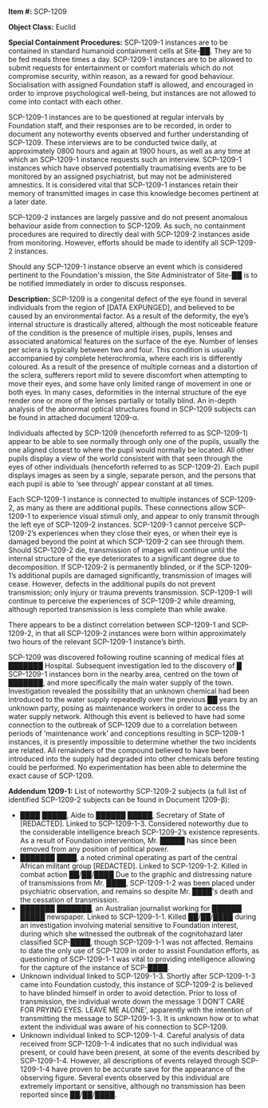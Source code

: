 **Item #:** SCP-1209

**Object Class:** Euclid

**Special Containment Procedures:** SCP-1209-1 instances are to be contained in standard humanoid containment cells at Site-██. They are to be fed meals three times a day. SCP-1209-1 instances are to be allowed to submit requests for entertainment or comfort materials which do not compromise security, within reason, as a reward for good behaviour. Socialisation with assigned Foundation staff is allowed, and encouraged in order to improve psychological well-being, but instances are not allowed to come into contact with each other.

SCP-1209-1 instances are to be questioned at regular intervals by Foundation staff, and their responses are to be recorded, in order to document any noteworthy events observed and further understanding of SCP-1209. These interviews are to be conducted twice daily, at approximately 0800 hours and again at 1900 hours, as well as any time at which an SCP-1209-1 instance requests such an interview. SCP-1209-1 instances which have observed potentially traumatising events are to be monitored by an assigned psychiatrist, but may not be administered amnestics. It is considered vital that SCP-1209-1 instances retain their memory of transmitted images in case this knowledge becomes pertinent at a later date.

SCP-1209-2 instances are largely passive and do not present anomalous behaviour aside from connection to SCP-1209. As such, no containment procedures are required to directly deal with SCP-1209-2 instances aside from monitoring. However, efforts should be made to identify all SCP-1209-2 instances.

Should any SCP-1209-1 instance observe an event which is considered pertinent to the Foundation's mission, the Site Administrator of Site-██ is to be notified immediately in order to discuss responses.

**Description:** SCP-1209 is a congenital defect of the eye found in several individuals from the region of \[DATA EXPUNGED\], and believed to be caused by an environmental factor. As a result of the deformity, the eye’s internal structure is drastically altered, although the most noticeable feature of the condition is the presence of multiple irises, pupils, lenses and associated anatomical features on the surface of the eye. Number of lenses per sclera is typically between two and four. This condition is usually accompanied by complete heterochromia, where each iris is differently coloured. As a result of the presence of multiple corneas and a distortion of the sclera, sufferers report mild to severe discomfort when attempting to move their eyes, and some have only limited range of movement in one or both eyes. In many cases, deformities in the internal structure of the eye render one or more of the lenses partially or totally blind. An in-depth analysis of the abnormal optical structures found in SCP-1209 subjects can be found in attached document 1209-α.

Individuals affected by SCP-1209 (henceforth referred to as SCP-1209-1) appear to be able to see normally through only one of the pupils, usually the one aligned closest to where the pupil would normally be located. All other pupils display a view of the world consistent with that seen through the eyes of other individuals (henceforth referred to as SCP-1209-2). Each pupil displays images as seen by a single, separate person, and the persons that each pupil is able to ‘see through’ appear constant at all times.

Each SCP-1209-1 instance is connected to multiple instances of SCP-1209-2, as many as there are additional pupils. These connections allow SCP-1209-1 to experience visual stimuli only, and appear to only transmit through the left eye of SCP-1209-2 instances. SCP-1209-1 cannot perceive SCP-1209-2’s experiences when they close their eyes, or when their eye is damaged beyond the point at which SCP-1209-2 can see through them. Should SCP-1209-2 die, transmission of images will continue until the internal structure of the eye deteriorates to a significant degree due to decomposition. If SCP-1209-2 is permanently blinded, or if the SCP-1209-1’s additional pupils are damaged significantly, transmission of images will cease. However, defects in the additional pupils do not prevent transmission; only injury or trauma prevents transmission. SCP-1209-1 will continue to perceive the experiences of SCP-1209-2 while dreaming, although reported transmission is less complete than while awake.

There appears to be a distinct correlation between SCP-1209-1 and SCP-1209-2, in that all SCP-1209-2 instances were born within approximately two hours of the relevant SCP-1209-1 instance’s birth.

SCP-1209 was discovered following routine scanning of medical files at ███████ Hospital. Subsequent investigation led to the discovery of █ SCP-1209-1 instances born in the nearby area, centred on the town of ███████, and more specifically the main water supply of the town. Investigation revealed the possibility that an unknown chemical had been introduced to the water supply repeatedly over the previous ██ years by an unknown party, posing as maintenance workers in order to access the water supply network. Although this event is believed to have had some connection to the outbreak of SCP-1209 due to a correlation between periods of ‘maintenance work’ and conceptions resulting in SCP-1209-1 instances, it is presently impossible to determine whether the two incidents are related. All remainders of the compound believed to have been introduced into the supply had degraded into other chemicals before testing could be performed. No experimentation has been able to determine the exact cause of SCP-1209.

**Addendum 1209-1:** List of noteworthy SCP-1209-2 subjects (a full list of identified SCP-1209-2 subjects can be found in Document 1209-β):

*   ████ █████, Aide to ██████ █████, Secretary of State of \[REDACTED\]. Linked to SCP-1209-1-3. Considered noteworthy due to the considerable intelligence breach SCP-1209-2’s existence represents. As a result of Foundation intervention, Mr. █████ has since been removed from any position of political power.
*   ███████ ████, a noted criminal operating as part of the central African militant group \[REDACTED\]. Linked to SCP-1209-1-2. Killed in combat action ██/██/████ Due to the graphic and distressing nature of transmissions from Mr. ████, SCP-1209-1-2 was been placed under psychiatric observation, and remains so despite Mr. ████'s death and the cessation of transmission.
*   ███████ ███████, an Australian journalist working for ██████ █████ newspaper. Linked to SCP-1209-1-1. Killed ██/██/████ during an investigation involving material sensitive to Foundation interest, during which she witnessed the outbreak of the cognitohazard later classified SCP-████, though SCP-1209-1-1 was not affected. Remains to date the only use of SCP-1209 in order to assist Foundation efforts, as questioning of SCP-1209-1-1 was vital to providing intelligence allowing for the capture of the instance of SCP-████.
*   Unknown individual linked to SCP-1209-1-3. Shortly after SCP-1209-1-3 came into Foundation custody, this instance of SCP-1209-2 is believed to have blinded himself in order to avoid detection. Prior to loss of transmission, the individual wrote down the message ‘I DON’T CARE FOR PRYING EYES. LEAVE ME ALONE’, apparently with the intention of transmitting the message to SCP-1209-1-3. It is unknown how or to what extent the individual was aware of his connection to SCP-1209.
*   Unknown individual linked to SCP-1209-1-4. Careful analysis of data received from SCP-1209-1-4 indicates that no such individual was present, or could have been present, at some of the events described by SCP-1209-1-4. However, all descriptions of events relayed through SCP-1209-1-4 have proven to be accurate save for the appearance of the observing figure. Several events observed by this individual are extremely important or sensitive, although no transmission has been reported since ██/██/████.